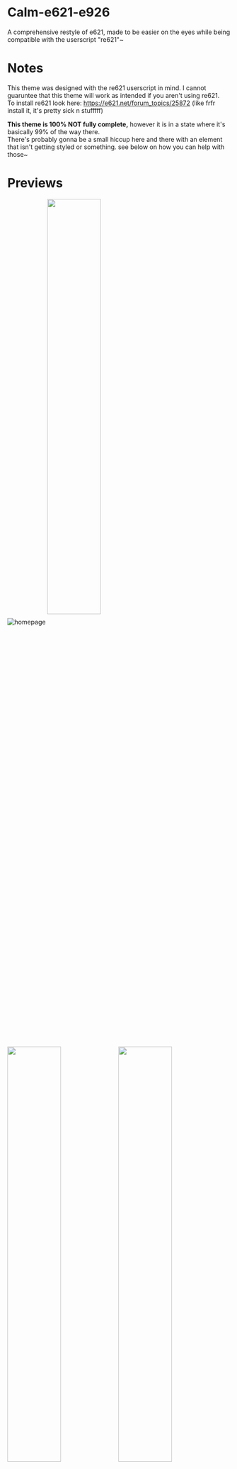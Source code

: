 # Calm-e621-e926

A comprehensive restyle of e621, made to be easier on the eyes while being compatible with the userscript "re621"~

# Notes

This theme was designed with the re621 userscript in mind. I cannot guaruntee that this theme will work as intended if you aren't using re621.
<br>To install re621 look here: https://e621.net/forum_topics/25872 (like frfr install it, it's pretty sick n stufffff)

**This theme is 100% NOT fully complete,** however it is in a state where it's basically 99% of the way there.
<br> There's probably gonna be a small hiccup here and there with an element that isn't getting styled or something. see below on how you can help with those~

# Previews
![homepage](https://github.com/mandorinn/Calm-e621-e926/blob/main/previews/firefox_A2pm3It77v.jpg?raw=true)
<img align="center" src="https://github.com/mandorinn/Muted-e621-e926/blob/main/previews/firefox_G17rKqUWJD.jpg?raw=true" width="49%"> 
<img align="center" src="https://github.com/mandorinn/Muted-e621-e926/blob/main/previews/6e7sYtRmYo.png?raw=true" width="49%"> 
<img align="center" src="https://github.com/mandorinn/Muted-e621-e926/blob/main/previews/firefox_Ke0DqlO9jQ-sfw.png?raw=true" width="49%"> 
<img align="center" src="https://github.com/mandorinn/Muted-e621-e926/blob/main/previews/firefox_sdwKbCtxyq-sfw.png?raw=true" width="49%"> 


# (very) Brief list of main featuressssss

  <li>Customizable Deleted and Blacklisted placeholders</li>
  <li>Profile page overhaul</li>
  <li>Large, space taking (Learn more) links changed to a simple question mark SVG<br>(see: search bar in the 'posts' preview~)</li>
  <li>Re621 preview favorite icon changed to a heart</li>
  <li>e621 "logo" changed to be, y'know, a logo~</li>
  
# Bug reporting (this applies to suggestions too I supposeeee)
  If you see an element that is unstyled, or if a styled element is behaving in a way that it shouldn't be,
  <br>**Create an issue, I'd like to keep my other socials free from random css element DMsssss lolll**
  <br>Preferably with the url, element and it's classes included (inspect element to get those~)
